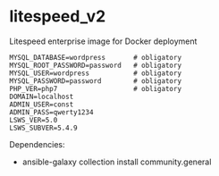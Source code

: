 # litespeed_v2
Litespeed enterprise image for Docker deployment

```
MYSQL_DATABASE=wordpress       # obligatory
MYSQL_ROOT_PASSWORD=password   # obligatory
MYSQL_USER=wordpress           # obligatory
MYSQL_PASSWORD=password        # obligatory
PHP_VER=php7                   # obligatory
DOMAIN=localhost
ADMIN_USER=const
ADMIN_PASS=qwerty1234
LSWS_VER=5.0
LSWS_SUBVER=5.4.9
```
Dependencies:

- ansible-galaxy collection install community.general
